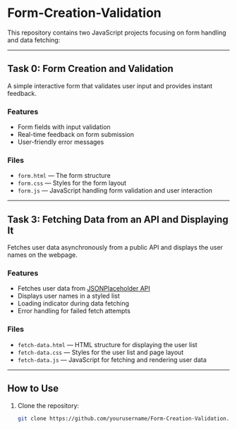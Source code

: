 # Form-Creation-Validation

This repository contains two JavaScript projects focusing on form handling and data fetching:

---

## Task 0: Form Creation and Validation

A simple interactive form that validates user input and provides instant feedback.

### Features
- Form fields with input validation
- Real-time feedback on form submission
- User-friendly error messages

### Files
- `form.html` — The form structure
- `form.css` — Styles for the form layout
- `form.js` — JavaScript handling form validation and user interaction

---

## Task 3: Fetching Data from an API and Displaying It

Fetches user data asynchronously from a public API and displays the user names on the webpage.

### Features
- Fetches user data from [JSONPlaceholder API](https://jsonplaceholder.typicode.com/users)
- Displays user names in a styled list
- Loading indicator during data fetching
- Error handling for failed fetch attempts

### Files
- `fetch-data.html` — HTML structure for displaying the user list
- `fetch-data.css` — Styles for the user list and page layout
- `fetch-data.js` — JavaScript for fetching and rendering user data

---

## How to Use

1. Clone the repository:

   ```bash
   git clone https://github.com/yourusername/Form-Creation-Validation.git
